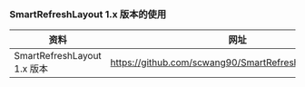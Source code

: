 ### SmartRefreshLayout 1.x 版本的使用

资料 | 网址
--- | ---
SmartRefreshLayout 1.x 版本 | https://github.com/scwang90/SmartRefreshLayout/tree/1.x